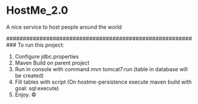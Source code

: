 # HostMe_2.0
A nice service to host people around the world

###########################################################
To run this project:
1. Configure jdbc.properties
2. Maven Build on parent project
3. Run in console with command mvn tomcat7:run (table in database will be created)
4. Fill tables with script (On hostme-persistence execute maven build with goal: sql:execute)
5. Enjoy. &copy;

